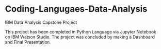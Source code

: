 # Coding-Langugaes-Data-Analysis
IBM Data Analysis Capstone Project 

This project has been completed in Python Language via Jupyter Notebook on IBM Watson Studio.
The project was concluded by making a Dashboard and Final Presentation.
